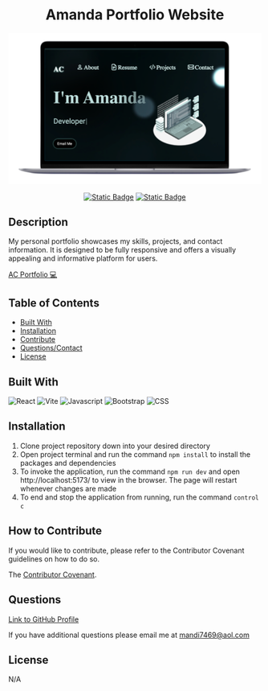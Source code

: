 <div align="center">

# Amanda Portfolio Website

![Portfolio](./assets/images/readmeTitle.png)

[![Static Badge](https://img.shields.io/badge/GitHub-mandi7469-darkgreen)](https://github.com/mandi7469)
[![Static Badge](https://img.shields.io/badge/LinkedIn-amandachanga-blue%20)](https://www.linkedin.com/in/amanda-changa/)

</div>

## Description

My personal portfolio showcases my skills, projects, and contact information. It is designed to be fully responsive and offers a visually appealing and informative platform for users.

[AC Portfolio 💻]()

## Table of Contents 

- [Built With](#built-with)
- [Installation](#installation)
- [Contribute](#how-to-contribute)
- [Questions/Contact](#questions)
- [License](#license)

## Built With

<img height="50" width="50" alt="React" src="https://cdn.jsdelivr.net/gh/devicons/devicon@latest/icons/react/react-original-wordmark.svg"/> <img height="50" width="50" alt="Vite" src="https://cdn.jsdelivr.net/gh/devicons/devicon@latest/icons/vitejs/vitejs-original.svg"/> <img height="50" width="50" alt="Javascript" src="https://cdn.jsdelivr.net/gh/devicons/devicon@latest/icons/javascript/javascript-plain.svg"/> <img height="50" width="50" alt="Bootstrap" src="https://cdn.jsdelivr.net/gh/devicons/devicon@latest/icons/bootstrap/bootstrap-original-wordmark.svg"/> <img height="50" width="50" alt="CSS" src="https://cdn.jsdelivr.net/gh/devicons/devicon@latest/icons/css3/css3-original-wordmark.svg"/>


## Installation

1. Clone project repository down into your desired directory 
2. Open project terminal and run the command `npm install` to install the packages and dependencies 
3. To invoke the application, run the command `npm run dev` and open http://localhost:5173/ to view in the browser. The page will restart whenever changes are made
4. To end and stop the application from running, run the command `control c`


## How to Contribute

If you would like to contribute, please refer to the Contributor Covenant guidelines on how to do so.

The [Contributor Covenant](https://www.contributor-covenant.org/).

## Questions

[Link to GitHub Profile](https://github.com/mandi7469)

If you have additional questions please email me at mandi7469@aol.com

## License

N/A